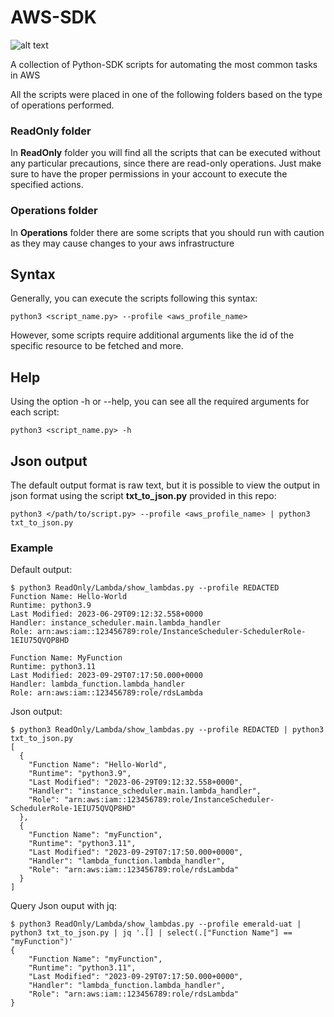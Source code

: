 # AWS-SDK

<img src="https://allcode.com/wp-content/uploads/2021/02/Group-169-3.png" alt="alt text"/>


A collection of Python-SDK scripts for automating the most common tasks in AWS

All the scripts were placed in one of the following folders based on the type of operations performed.

### ReadOnly folder
In **ReadOnly** folder you will find all the scripts that can be executed without any particular precautions, since there are read-only operations.
Just make sure to have the proper permissions in your account to execute the specified actions. 
### Operations folder
In **Operations** folder there are some scripts that you should run with caution as they may cause changes to your aws infrastructure  

## Syntax
Generally, you can execute the scripts following this syntax:
```
python3 <script_name.py> --profile <aws_profile_name>
```

However, some scripts require additional arguments like the id of the specific resource to be fetched and more.

## Help
Using the option -h or --help, you can see all the required arguments for each script:
```
python3 <script_name.py> -h
```

## Json output
The default output format is raw text, but it is possible to view the output in json format using the script **txt_to_json.py** provided in this repo:
```
python3 </path/to/script.py> --profile <aws_profile_name> | python3 txt_to_json.py
```

### Example

Default output:
```
$ python3 ReadOnly/Lambda/show_lambdas.py --profile REDACTED
Function Name: Hello-World
Runtime: python3.9
Last Modified: 2023-06-29T09:12:32.558+0000
Handler: instance_scheduler.main.lambda_handler
Role: arn:aws:iam::123456789:role/InstanceScheduler-SchedulerRole-1EIU75QVQP8HD

Function Name: MyFunction
Runtime: python3.11
Last Modified: 2023-09-29T07:17:50.000+0000
Handler: lambda_function.lambda_handler
Role: arn:aws:iam::123456789:role/rdsLambda
```


Json output:

```
$ python3 ReadOnly/Lambda/show_lambdas.py --profile REDACTED | python3 txt_to_json.py
[
  {
    "Function Name": "Hello-World",
    "Runtime": "python3.9",
    "Last Modified": "2023-06-29T09:12:32.558+0000",
    "Handler": "instance_scheduler.main.lambda_handler",
    "Role": "arn:aws:iam::123456789:role/InstanceScheduler-SchedulerRole-1EIU75QVQP8HD"
  },
  {
    "Function Name": "myFunction",
    "Runtime": "python3.11",
    "Last Modified": "2023-09-29T07:17:50.000+0000",
    "Handler": "lambda_function.lambda_handler",
    "Role": "arn:aws:iam::123456789:role/rdsLambda"
  }
]
```

Query Json ouput with jq:

```
$ python3 ReadOnly/Lambda/show_lambdas.py --profile emerald-uat | python3 txt_to_json.py | jq '.[] | select(.["Function Name"] == "myFunction")'
{
    "Function Name": "myFunction",
    "Runtime": "python3.11",
    "Last Modified": "2023-09-29T07:17:50.000+0000",
    "Handler": "lambda_function.lambda_handler",
    "Role": "arn:aws:iam::123456789:role/rdsLambda"
}
```
